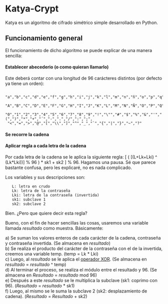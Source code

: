 # Katya-Crypt

Katya es un algoritmo de cifrado simétrico simple desarrollado en Python.

## Funcionamiento general

El funcionamiento de dicho algoritmo se puede explicar de una manera sencilla:

#### Establecer abecederio (o como quieran llamarlo)

Este deberá contar con una longitud de 96 carácteres distintos (por defecto ya tiene un orden):

```
 "a","b","c","d","e","f","g","h","i","j","k","l","m","n","ñ","o","p","q","r","s","t","u","v","w","x","y","z",
 "A","B","C","D","E","F","G","H","I","J","K","L","M","N","Ñ","O","P","Q","R","S","T","U","V","W","X","Y","Z",
 "0","1","2","3","4","5","6","7","8","9","!","\"","#","$","%","&","'","(",")","*","+","´","-",".","/",":",";",
 "<","=",">","@","[","\\","]","^","_","`","{","|","}","~","?"
```

#### Se recorre la cadena



#### Aplicar regla a cada letra de la cadena

Por cada letra de la cadena se le aplica la siguiente regla: [ ( [(L+Lk+Lki) ^ (Lk*Lki))] % 96 ) * sk1 + sk2 ] % 96.
Hagamos una pausa. Sé que parece bastante confusa, pero les explicaré, no es nada complicado.
   
Los variables y sus descripciones son:
```
   L: letra en crudo
   Lk: letra de la contraseña
   Lki: letra de la contraseña (invertida)
   sk1: subclave 1
   sk2: subclave 2
```
   
Bien. ¿Pero que quiere decir esta regla? 
   
Bueno, con el fin de hacer sencillas las cosas, usaremos una variable llamada *resultado* como muestra. Básicamente:
   
a) Se suman los valores enteros de cada carácter de la cadena, contraseña y contraseña invertida. (Se almacena en *resultado*)<br>
b) Se realiza el producto del carácter de la contraseña con el de la invertida, creemos una variable temp. (temp = Lk * Lki)<br>
c) Luego, al *resultado* se le aplica el <a href="https://en.wikipedia.org/wiki/Exclusive_or">operador XOR</a>. (Se almacena en *resultado* = *resultado* ^ temp)<br>
d) Al terminar el proceso, se realiza el módulo entre el resultado y 96. (Se almacena en *Resultado* = *resultado* mod 96)<br>
e) Después a este *resultado* se le multiplica la subclave (sk1: coprimo con 96). (*Resultado* = *resultado* * sk1)<br>
f) Luego, al mismo se le suma la subclave 2 (sk2: desplazamiento de cadena). (*Resultado* = *Resultado* + sk2)<br>
